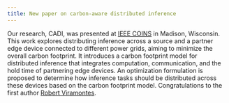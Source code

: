```yaml
---
title: New paper on carbon-aware distributed inference
---
```

 
Our research, CADI, was presented at [IEEE COINS](https://coinsconf.com/program-2/) in Madison, Wisconsin. This work explores distributing inference across a source and a partner edge device connected to different power grids, aiming to minimize the overall carbon footprint. It introduces a carbon footprint model for distributed inference that integrates computation, communication, and the hold time of partnering edge devices. An optimization formulation is proposed to determine how inference tasks should be distributed across these devices based on the carbon footprint model.
Congratulations to the first author [Robert Viramontes](https://wiscad.github.io/wiscad/members/robert-viramontes.html).
